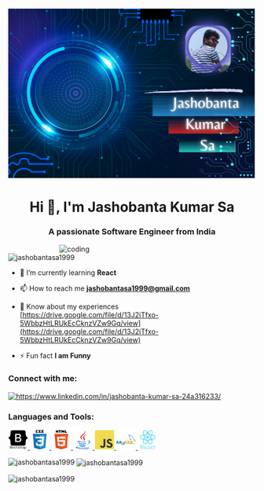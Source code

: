 ![logo](https://github.com/jashobantasa1999/jashobantasa1999/blob/main/Jashobanta%20Kumar%20Sa.png)
<h1 align="center">Hi 👋, I'm Jashobanta Kumar Sa</h1>
<h3 align="center">A passionate Software Engineer from India</h3>

<img align="right" alt="coding" width="400" src="https://user-images.githubusercontent.com/55389276/140866485-8fb1c876-9a8f-4d6a-98dc-08c4981eaf70.gif">

<p align="left"> <img src="https://komarev.com/ghpvc/?username=jashobantasa1999&label=Profile%20views&color=0e75b6&style=flat" alt="jashobantasa1999" /> </p>

- 🌱 I’m currently learning **React**

- 📫 How to reach me **jashobantasa1999@gmail.com**

- 📄 Know about my experiences [https://drive.google.com/file/d/13J2iTfxo-5WbbzHtLRUkEcCknzVZw9Gq/view](https://drive.google.com/file/d/13J2iTfxo-5WbbzHtLRUkEcCknzVZw9Gq/view)

- ⚡ Fun fact **I am Funny**

<h3 align="left">Connect with me:</h3>
<p align="left">
<a href="https://linkedin.com/in/https://www.linkedin.com/in/jashobanta-kumar-sa-24a316233/" target="blank"><img align="center" src="https://raw.githubusercontent.com/rahuldkjain/github-profile-readme-generator/master/src/images/icons/Social/linked-in-alt.svg" alt="https://www.linkedin.com/in/jashobanta-kumar-sa-24a316233/" height="30" width="40" /></a>
</p>

<h3 align="left">Languages and Tools:</h3>
<p align="left"> <a href="https://getbootstrap.com" target="_blank" rel="noreferrer"> <img src="https://raw.githubusercontent.com/devicons/devicon/master/icons/bootstrap/bootstrap-plain-wordmark.svg" alt="bootstrap" width="40" height="40"/> </a> <a href="https://www.w3schools.com/css/" target="_blank" rel="noreferrer"> <img src="https://raw.githubusercontent.com/devicons/devicon/master/icons/css3/css3-original-wordmark.svg" alt="css3" width="40" height="40"/> </a> <a href="https://www.w3.org/html/" target="_blank" rel="noreferrer"> <img src="https://raw.githubusercontent.com/devicons/devicon/master/icons/html5/html5-original-wordmark.svg" alt="html5" width="40" height="40"/> </a> <a href="https://www.java.com" target="_blank" rel="noreferrer"> <img src="https://raw.githubusercontent.com/devicons/devicon/master/icons/java/java-original.svg" alt="java" width="40" height="40"/> </a> <a href="https://developer.mozilla.org/en-US/docs/Web/JavaScript" target="_blank" rel="noreferrer"> <img src="https://raw.githubusercontent.com/devicons/devicon/master/icons/javascript/javascript-original.svg" alt="javascript" width="40" height="40"/> </a> <a href="https://www.mysql.com/" target="_blank" rel="noreferrer"> <img src="https://raw.githubusercontent.com/devicons/devicon/master/icons/mysql/mysql-original-wordmark.svg" alt="mysql" width="40" height="40"/> </a> <a href="https://reactjs.org/" target="_blank" rel="noreferrer"> <img src="https://raw.githubusercontent.com/devicons/devicon/master/icons/react/react-original-wordmark.svg" alt="react" width="40" height="40"/> </a> </p>

<p><img align="left" src="https://github-readme-stats.vercel.app/api/top-langs?username=jashobantasa1999&show_icons=true&locale=en&layout=compact" alt="jashobantasa1999" /></p>

<p>&nbsp;<img align="center" src="https://github-readme-stats.vercel.app/api?username=jashobantasa1999&show_icons=true&locale=en" alt="jashobantasa1999" /></p>

<p><img align="center" src="https://github-readme-streak-stats.herokuapp.com/?user=jashobantasa1999&" alt="jashobantasa1999" /></p>
